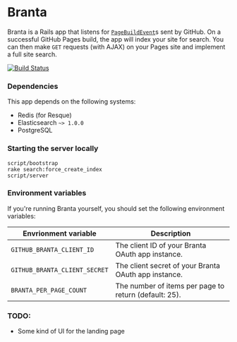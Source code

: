 Branta
============

Branta is a Rails app that listens for [`PageBuildEvent`][PageBuildEvent]s sent by GitHub. On a successful GitHub Pages build, the app will index your site for search. You can then make `GET` requests (with AJAX) on your Pages site and implement a full site search.

[![Build Status](https://travis-ci.org/gjtorikian/branta.svg?branch=master)](https://travis-ci.org/gjtorikian/branta)

### Dependencies

This app depends on the following systems:

* Redis (for Resque)
* Elasticsearch `~> 1.0.0`
* PostgreSQL

### Starting the server locally

```
script/bootstrap
rake search:force_create_index
script/server
```

### Environment variables

If you're running Branta yourself, you should set the following environment variables:

|Envrionment variable | Description
|---------------------|------------
`GITHUB_BRANTA_CLIENT_ID` | The client ID of your Branta OAuth app instance.
`GITHUB_BRANTA_CLIENT_SECRET` | The client secret of your Branta OAuth app instance.
`BRANTA_PER_PAGE_COUNT` | The number of items per page to return (default: 25).

### TODO:

- Some kind of UI for the landing page

[PageBuildEvent]: https://developer.github.com/v3/activity/events/types/#pagebuildevent

